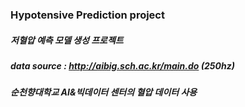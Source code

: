 ### Hypotensive Prediction project
##### 저혈압 예측 모델 생성 프로젝트


##### data source : http://aibig.sch.ac.kr/main.do (250hz) 
##### 순천향대학교 AI&빅데이터 센터의 혈압 데이터 사용


